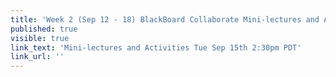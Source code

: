 ```yaml
---
title: 'Week 2 (Sep 12 - 18) BlackBoard Collaborate Mini-lectures and Activities'
published: true
visible: true
link_text: 'Mini-lectures and Activities Tue Sep 15th 2:30pm PDT'
link_url: ''
---
```

